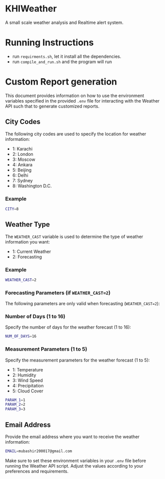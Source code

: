 # KHIWeather
A small scale weather analysis and Realtime alert system.

# Running Instructions

- run `requirments.sh`, let it install all the dependencies.
- run `compile_and_run.sh` and the program will run

# Custom Report generation

This document provides information on how to use the environment variables specified in the provided `.env` file for interacting with the Weather API  such that to generate customized reports.

## City Codes

The following city codes are used to specify the location for weather information:

- 1: Karachi
- 2: London
- 3: Moscow
- 4: Ankara
- 5: Beijing
- 6: Delhi
- 7: Sydney
- 8: Washington D.C.

### Example
```bash
CITY=8
```

## Weather Type

The `WEATHER_CAST` variable is used to determine the type of weather information you want:

- 1: Current Weather
- 2: Forecasting

### Example
```bash
WEATHER_CAST=2
```

### Forecasting Parameters (if `WEATHER_CAST=2`)

The following parameters are only valid when forecasting (`WEATHER_CAST=2`):

### Number of Days (1 to 16)

Specify the number of days for the weather forecast (1 to 16):

```bash
NUM_OF_DAYS=16
```

### Measurement Parameters (1 to 5)

Specify the measurement parameters for the weather forecast (1 to 5):

- 1: Temperature
- 2: Humidity
- 3: Wind Speed
- 4: Precipitation
- 5: Cloud Cover

```bash
PARAM_1=1
PARAM_2=2
PARAM_3=3
```

## Email Address

Provide the email address where you want to receive the weather information:

```bash
EMAIL=mubashir200017@gmail.com
```

Make sure to set these environment variables in your `.env` file before running the Weather API script. Adjust the values according to your preferences and requirements.
